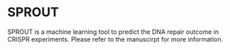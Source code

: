 # SPROUT
SPROUT is a machine learning tool to predict the DNA repair outcome in CRISPR experiments.
Please refer to the manuscirpt for more information.
